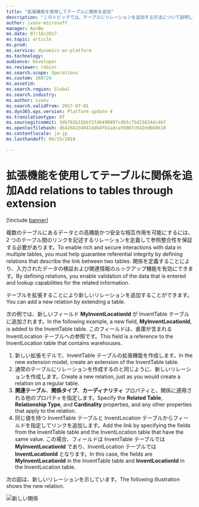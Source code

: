 ```yaml
---
title: "拡張機能を使用してテーブルに関係を追加"
description: "このトピックでは、テーブルにリレーションを追加する方法について説明します。"
author: ivanv-microsoft
manager: AnnBe
ms.date: 07/10/2017
ms.topic: article
ms.prod: 
ms.service: dynamics-ax-platform
ms.technology: 
audience: Developer
ms.reviewer: robinr
ms.search.scope: Operations
ms.custom: 268724
ms.assetid: 
ms.search.region: Global
ms.search.industry: 
ms.author: ivanv
ms.search.validFrom: 2017-07-01
ms.dyn365.ops.version: Platform update 4
ms.translationtype: HT
ms.sourcegitcommit: 3db781b31bbf2fd6490897cdb5c75d23834dc4b7
ms.openlocfilehash: db426b2349414db4fb1adcaf6007c642dd668618
ms.contentlocale: ja-jp
ms.lasthandoff: 08/15/2018

---
```


# <a name="add-relations-to-tables-through-extension"></a><span data-ttu-id="a702a-103">拡張機能を使用してテーブルに関係を追加</span><span class="sxs-lookup"><span data-stu-id="a702a-103">Add relations to tables through extension</span></span>

[!include [banner](../includes/banner.md)]

<span data-ttu-id="a702a-104">複数のテーブルにあるデータとの高機能かつ安全な相互作用を可能にするには、2 つのテーブル間のリンクを記述するリレーションを定義して参照整合性を保証する必要があります。</span><span class="sxs-lookup"><span data-stu-id="a702a-104">To enable rich and secure interactions with data in multiple tables, you must help guarantee referential integrity by defining relations that describe the link between two tables.</span></span> <span data-ttu-id="a702a-105">関係を定義することにより、入力されたデータの検証および関連情報のルックアップ機能を有効にできます。</span><span class="sxs-lookup"><span data-stu-id="a702a-105">By defining relations, you enable validation of the data that is entered and lookup capabilities for the related information.</span></span> 

<span data-ttu-id="a702a-106">テーブルを拡張することにより新しいリレーションを追加することができます。</span><span class="sxs-lookup"><span data-stu-id="a702a-106">You can add a new relation by extending a table.</span></span>

<span data-ttu-id="a702a-107">次の例では、新しいフィールド **MyInventLocationId** が InventTable テーブルに追加されます。</span><span class="sxs-lookup"><span data-stu-id="a702a-107">In the following example, a new field, **MyInventLocationId**, is added to the InventTable table.</span></span> <span data-ttu-id="a702a-108">このフィールドは、倉庫が含まれる InventLocation テーブルへの参照です。</span><span class="sxs-lookup"><span data-stu-id="a702a-108">This field is a reference to the InventLocation table that contains warehouses.</span></span>

1. <span data-ttu-id="a702a-109">新しい拡張モデルで、InventTable テーブルの拡張機能を作成します。</span><span class="sxs-lookup"><span data-stu-id="a702a-109">In the new extension model, create an extension of the InventTable table.</span></span>
1. <span data-ttu-id="a702a-110">通常のテーブルにリレーションを作成するのと同じように、新しいリレーションを作成します。</span><span class="sxs-lookup"><span data-stu-id="a702a-110">Create a new relation, just as you would create a relation on a regular table.</span></span>
1. <span data-ttu-id="a702a-111">**関連テーブル**、**関係タイプ**、**カーディナリティ** プロパティと、関係に適用される他のプロパティを指定します。</span><span class="sxs-lookup"><span data-stu-id="a702a-111">Specify the **Related Table**, **Relationship Type**, and **Cardinality** properties, and any other properties that apply to the relation.</span></span>
1. <span data-ttu-id="a702a-112">同じ値を持つ InventTable テーブルと InventLocation テーブルからフィールドを指定してリンクを追加します。</span><span class="sxs-lookup"><span data-stu-id="a702a-112">Add the link by specifying the fields from the InventTable table and the InventLocation table that have the same value.</span></span> <span data-ttu-id="a702a-113">この場合、フィールドは InventTable テーブルでは **MyInventLocationId** であり、InventLocation テーブルでは **InventLocationId** となります。</span><span class="sxs-lookup"><span data-stu-id="a702a-113">In this case, the fields are **MyInventLocationId** in the InventTable table and **InventLocationId** in the InventLocation table.</span></span>

<span data-ttu-id="a702a-114">次の図は、新しいリレーションを示しています。</span><span class="sxs-lookup"><span data-stu-id="a702a-114">The following illustration shows the new relation.</span></span>

![新しい関係](media/AddRelationToExistingTable.jpg)

